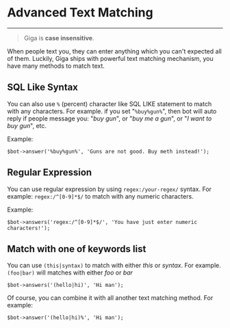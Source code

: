 # Advanced Text Matching
---

> Giga is **case insensitive**. 

When people text you, they can enter anything which you can't expected all of them. Luckily, Giga ships with powerful text matching mechanism, you have many methods to match text.

## SQL Like Syntax
You can also use `%` (percent) character like SQL LIKE statement to match with any characters. For example. if you set "`%buy%gun%`", then bot will auto reply if people message you: "*buy gun*", or "*buy me a gun*", or "*I want to buy gun*", etc.

Example:
```
$bot->answer('%buy%gun%', 'Guns are not good. Buy meth instead!');
```

## Regular Expression
You can use regular expression by using `regex:/your-regex/` syntax. For example: `regex:/^[0-9]*$/` to match with any numeric characters.

Example:
```
$bot->answers('regex:/^[0-9]*$/', 'You have just enter numeric characters!');
```

## Match with one of keywords list
You can use `(this|syntax)` to match with either *this* or *syntax*. For example. `(foo|bar)` will matches with either *foo* or *bar*

```
$bot->answers('(hello|hi)', 'Hi man');
```

Of course, you can combine it with all another text matching method. For example:
```
$bot->answer('(hello|hi)%', 'Hi man');
```